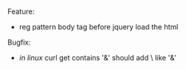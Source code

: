 Feature:

- reg pattern body tag before jquery load the html

Bugfix:

- *in linux* curl get contains '&' should add \ like '\&'
